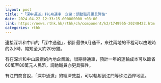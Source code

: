 ```yaml
---
layout: post
title: "「深中通道」料6月通車　企業：調動職員更具彈性"
date: 2024-04-22 12:33:15.000000000 +08:00
link: https://news.rthk.hk/rthk/ch/component/k2/1749955-20240422.htm
categories: rthk
---
```


連接深圳和中山的「深中通道」，預計最快6月通車，來往兩地的車程可以由現時的2小時，縮短至大約20分鐘。

有在深圳和中山設廠的內地企業說，很期待通車，預計一年的運輸成本可以節省60萬至80萬元人民幣，調動職員亦更具彈性。

有江門商會說，「深中通道」的經濟效益，可以輻射到江門等珠江西岸地區。
